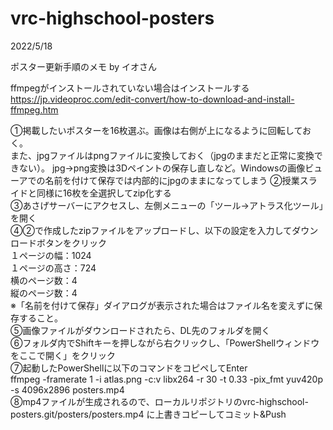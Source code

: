 # vrc-highschool-posters

2022/5/18

ポスター更新手順のメモ by イオさん

ffmpegがインストールされていない場合はインストールする
https://jp.videoproc.com/edit-convert/how-to-download-and-install-ffmpeg.htm

①掲載したいポスターを16枚選ぶ。画像は右側が上になるように回転しておく。  
また、jpgファイルはpngファイルに変換しておく（jpgのままだと正常に変換できない）。 
jpg->png変換は3Dペイントの保存し直しなど。Windowsの画像ビューアでの名前を付けて保存では内部的にjpgのままになってしまう 
②授業スライドと同様に16枚を全選択してzip化する  
③あさげサーバーにアクセスし、左側メニューの「ツール→アトラス化ツール」を開く  
④②で作成したzipファイルをアップロードし、以下の設定を入力してダウンロードボタンをクリック  
１ページの幅：1024  
１ページの高さ：724  
横のページ数：4  
縦のページ数：4  
※「名前を付けて保存」ダイアログが表示された場合はファイル名を変えずに保存すること。  
⑤画像ファイルがダウンロードされたら、DL先のフォルダを開く  
⑥フォルダ内でShiftキーを押しながら右クリックし、「PowerShellウィンドウをここで開く」をクリック  
⑦起動したPowerShellに以下のコマンドをコピペしてEnter  
ffmpeg -framerate 1 -i atlas.png -c:v libx264 -r 30 -t 0.33 -pix_fmt yuv420p -s 4096x2896 posters.mp4  
⑧mp4ファイルが生成されるので、ローカルリポジトリのvrc-highschool-posters.git/posters/posters.mp4 に上書きコピーしてコミット&Push  